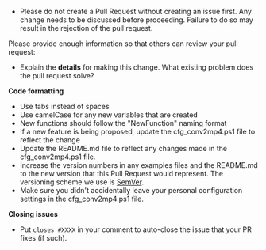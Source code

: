 * Please do not create a Pull Request without creating an issue first.
Any change needs to be discussed before proceeding.
Failure to do so may result in the rejection of the pull request.

Please provide enough information so that others can review your pull request:

* Explain the **details** for making this change. What existing problem does the pull request solve?

<!-- Example: When "Adding a function to do X", explain why it is necessary to have a way to do X. -->

**Code formatting**

* Use tabs instead of spaces
* Use camelCase for any new variables that are created
* New functions should follow the "NewFunction" naming format
* If a new feature is being proposed, update the cfg_conv2mp4.ps1 file to reflect the change
* Update the README.md file to reflect any changes made in the cfg_conv2mp4.ps1 file.
* Increase the version numbers in any examples files and the README.md to the new version that this Pull Request would represent. The versioning scheme we use is [SemVer](http://semver.org/).
* Make sure you didn't accidentally leave your personal configuration settings in the cfg_conv2mp4.ps1 file.

**Closing issues**

* Put `closes #XXXX` in your comment to auto-close the issue that your PR fixes (if such).
